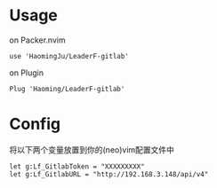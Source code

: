 
# Usage

on Packer.nvim

```
use 'HaomingJu/LeaderF-gitlab'

```


on Plugin
```
Plug 'Haoming/LeaderF-gitlab'

```


# Config



将以下两个变量放置到你的(neo)vim配置文件中

```
let g:Lf_GitlabToken = "XXXXXXXXX"
let g:Lf_GitlabURL = "http://192.168.3.148/api/v4"
```

